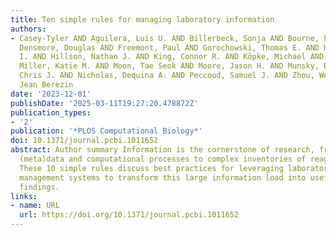 ```yaml
---
title: Ten simple rules for managing laboratory information
authors:
- Casey-Tyler AND Aguilera, Luis U. AND Billerbeck, Sonja AND Bourne, Philip E. AND
  Densmore, Douglas AND Freemont, Paul AND Gorochowski, Thomas E. AND Hernandez, Sarah
  I. AND Hillson, Nathan J. AND King, Connor R. AND Köpke, Michael AND Ma, Shuyi AND
  Miller, Katie M. AND Moon, Tae Seok AND Moore, Jason H. AND Munsky, Brian AND Myers,
  Chris J. AND Nicholas, Dequina A. AND Peccoud, Samuel J. AND Zhou, Wen AND Peccoud,
  Jean Berezin
date: '2023-12-01'
publishDate: '2025-03-11T19:27:20.478872Z'
publication_types:
- '2'
publication: '*PLOS Computational Biology*'
doi: 10.1371/journal.pcbi.1011652
abstract: Author summary Information is the cornerstone of research, from experimental
  (meta)data and computational processes to complex inventories of reagents and equipment.
  These 10 simple rules discuss best practices for leveraging laboratory information
  management systems to transform this large information load into useful scientific
  findings.
links:
- name: URL
  url: https://doi.org/10.1371/journal.pcbi.1011652
---
```

